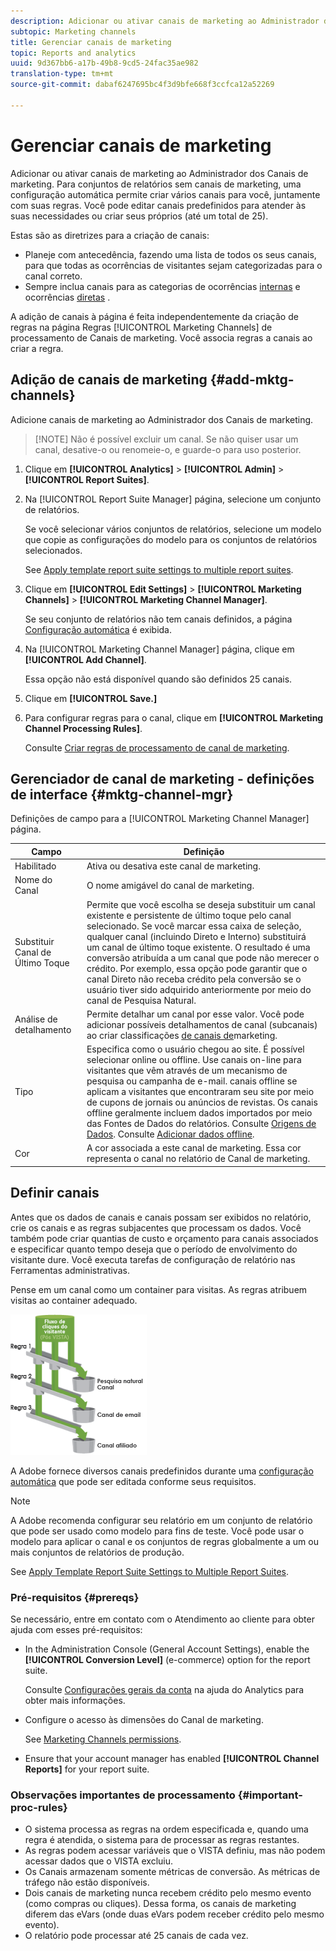 ```yaml
---
description: Adicionar ou ativar canais de marketing ao Administrador dos Canais de marketing. Para conjuntos de relatórios sem canais de marketing, uma configuração automática permite criar vários canais para você, juntamente com suas regras. Você pode editar canais predefinidos para atender às suas necessidades ou criar seus próprios (até um total de 25).
subtopic: Marketing channels
title: Gerenciar canais de marketing
topic: Reports and analytics
uuid: 9d367bb6-a17b-49b8-9cd5-24fac35ae982
translation-type: tm+mt
source-git-commit: dabaf6247695bc4f3d9bfe668f3ccfca12a52269

---
```



# Gerenciar canais de marketing

Adicionar ou ativar canais de marketing ao Administrador dos Canais de marketing. Para conjuntos de relatórios sem canais de marketing, uma configuração automática permite criar vários canais para você, juntamente com suas regras. Você pode editar canais predefinidos para atender às suas necessidades ou criar seus próprios (até um total de 25).

Estas são as diretrizes para a criação de canais:

* Planeje com antecedência, fazendo uma lista de todos os seus canais, para que todas as ocorrências de visitantes sejam categorizadas para o canal correto.
* Sempre inclua canais para as categorias de ocorrências [internas](/help/components/c-marketing-channels/c-faq.md) e ocorrências [diretas](/help/components/c-marketing-channels/c-faq.md) .

A adição de canais à página é feita independentemente da criação de regras na página Regras [!UICONTROL Marketing Channels] de processamento de Canais [](/help/components/c-marketing-channels/c-rules.md) de marketing. Você associa regras a canais ao criar a regra.

## Adição de canais de marketing {#add-mktg-channels}

Adicione canais de marketing ao Administrador dos Canais de marketing.

>[!NOTE] Não é possível excluir um canal. Se não quiser usar um canal, desative-o ou renomeie-o, e guarde-o para uso posterior.

1. Clique em **[!UICONTROL Analytics]** > **[!UICONTROL Admin]** > **[!UICONTROL Report Suites]**.
1. Na [!UICONTROL Report Suite Manager] página, selecione um conjunto de relatórios.

   Se você selecionar vários conjuntos de relatórios, selecione um modelo que copie as configurações do modelo para os conjuntos de relatórios selecionados.

   See [Apply template report suite settings to multiple report suites](/help/components/c-marketing-channels/c-getting-started-mchannel.md).

1. Clique em **[!UICONTROL Edit Settings]** > **[!UICONTROL Marketing Channels]** > **[!UICONTROL Marketing Channel Manager]**.

   Se seu conjunto de relatórios não tem canais definidos, a página [Configuração automática](/help/components/c-marketing-channels/c-getting-started-mchannel.md) é exibida.

1. Na [!UICONTROL Marketing Channel Manager] página, clique em **[!UICONTROL Add Channel]**.

   Essa opção não está disponível quando são definidos 25 canais.

1. Clique em **[!UICONTROL Save.]**
1. Para configurar regras para o canal, clique em **[!UICONTROL Marketing Channel Processing Rules]**.

   Consulte [Criar regras de processamento de canal de marketing](/help/components/c-marketing-channels/c-rules.md).

## Gerenciador de canal de marketing - definições de interface {#mktg-channel-mgr}

Definições de campo para a [!UICONTROL Marketing Channel Manager] página.

| Campo | Definição |
|--- |--- |
| Habilitado | Ativa ou desativa este canal de marketing. |
| Nome do Canal | O nome amigável do canal de marketing. |
| Substituir Canal de Último Toque | Permite que você escolha se deseja substituir um canal existente e persistente de último toque pelo canal selecionado. Se você marcar essa caixa de seleção, qualquer canal (incluindo Direto e Interno) substituirá um canal de último toque existente. O resultado é uma conversão atribuída a um canal que pode não merecer o crédito. Por exemplo, essa opção pode garantir que o canal Direto não receba crédito pela conversão se o usuário tiver sido adquirido anteriormente por meio do canal de Pesquisa Natural. |
| Análise de detalhamento | Permite detalhar um canal por esse valor. Você pode adicionar possíveis detalhamentos de canal (subcanais) ao criar classificações [de canais de](/help/components/c-marketing-channels/classifictions-mchannel.md)marketing. |
| Tipo | Especifica como o usuário chegou ao site. É possível selecionar online ou offline. Use canais on-line para visitantes que vêm através de um mecanismo de pesquisa ou campanha de e-mail. canais offline se aplicam a visitantes que encontraram seu site por meio de cupons de jornais ou anúncios de revistas. Os canais offline geralmente incluem dados importados por meio das Fontes de Dados do relatórios. Consulte [Origens de Dados](https://docs.adobe.com/content/help/pt-BR/analytics/import/data-sources/datasrc-home.html). Consulte [Adicionar dados offline](/help/components/c-marketing-channels/c-getting-started-mchannel.md). |
| Cor | A cor associada a este canal de marketing. Essa cor representa o canal no relatório de Canal de marketing. |

## Definir canais

Antes que os dados de canais e canais possam ser exibidos no relatório, crie os canais e as regras subjacentes que processam os dados. Você também pode criar quantias de custo e orçamento para canais associados e especificar quanto tempo deseja que o período de envolvimento do visitante dure. Você executa tarefas de configuração de relatório nas Ferramentas administrativas.

Pense em um canal como um container para visitas. As regras atribuem visitas ao container adequado.

![](assets/buckets_2.png)

A Adobe fornece diversos canais predefinidos durante uma  [configuração automática](/help/components/c-marketing-channels/c-getting-started-mchannel.md) que pode ser editada conforme seus requisitos.

>[!NOTE]
>
>A Adobe recomenda configurar seu relatório em um conjunto de relatório que pode ser usado como modelo para fins de teste. Você pode usar o modelo para aplicar o canal e os conjuntos de regras globalmente a um ou mais conjuntos de relatórios de produção.
>
>See [Apply Template Report Suite Settings to Multiple Report Suites](/help/components/c-marketing-channels/c-getting-started-mchannel.md).

### Pré-requisitos {#prereqs}

Se necessário, entre em contato com o Atendimento ao cliente para obter ajuda com esses pré-requisitos:

* In the Administration Console (General Account Settings), enable the **[!UICONTROL Conversion Level]** (e-commerce) option for the report suite.

   Consulte [Configurações gerais da conta](https://docs.adobe.com/content/help/pt-BR/analytics/admin/admin-tools/general-acct-settings-admin.html) na ajuda do Analytics para obter mais informações.

* Configure o acesso às dimensões do Canal de marketing.

   See [Marketing Channels permissions](/help/components/c-marketing-channels/c-channel-report-access.md).

* Ensure that your account manager has enabled **[!UICONTROL Channel Reports]** for your report suite.

### Observações importantes de processamento {#important-proc-rules}

* O sistema processa as regras na ordem especificada e, quando uma regra é atendida, o sistema para de processar as regras restantes.
* As regras podem acessar variáveis que o VISTA definiu, mas não podem acessar dados que o VISTA excluiu.
* Os Canais armazenam somente métricas de conversão. As métricas de tráfego não estão disponíveis.
* Dois canais de marketing nunca recebem crédito pelo mesmo evento (como compras ou cliques). Dessa forma, os canais de marketing diferem das eVars (onde duas eVars podem receber crédito pelo mesmo evento).
* O relatório pode processar até 25 canais de cada vez.

